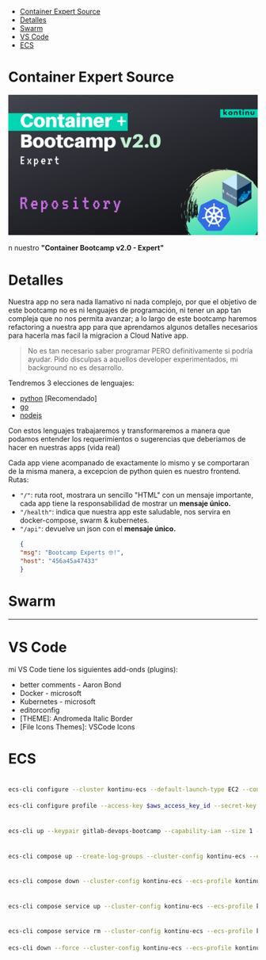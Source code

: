 <!-- TOC -->

- [Container Expert Source](#container-expert-source)
- [Detalles](#detalles)
- [Swarm](#swarm)
- [VS Code](#vs-code)
- [ECS](#ecs)

<!-- /TOC -->

# Container Expert Source
![1](./docs/images/DockerBootcampv2.0-expert.png)

n nuestro **"Container Bootcamp v2.0 - Expert"**


# Detalles

Nuestra app no sera nada llamativo ni nada complejo, por que el objetivo de este bootcamp no es ni lenguajes de programación, ni tener un app tan compleja que no nos permita avanzar; a lo largo de este bootcamp haremos refactoring a nuestra app para que aprendamos algunos detalles necesarios para hacerla mas facil la migracion a Cloud Native app.

> No es tan necesario saber programar PERO definitivamente si podría ayudar.
> Pido disculpas a aquellos developer experimentados, mi background no es desarrollo.

Tendremos 3 elecciones de lenguajes:

- [python](./src/python/app.py) [Recomendado]
- [go](./src/go/main.go)
- [nodejs](./src/nodejs/app.js)

Con estos lenguajes trabajaremos y transformaremos a manera que podamos entender los requerimientos o sugerencias que deberiamos de hacer en nuestras apps (vida real)


Cada app viene acompanado de exactamente lo mismo y se comportaran de la misma manera, a excepcion de python quien es nuestro frontend. Rutas:

- `"/"`: ruta root, mostrara un sencillo "HTML" con un mensaje importante, cada app tiene la responsabilidad de mostrar un **mensaje único.**
- `"/health"`: indica que nuestra app este saludable, nos servira en docker-compose, swarm & kubernetes.
- `"/api"`: devuelve un json con el **mensaje único.**
    ```json
    {
    "msg": "Bootcamp Experts 🤓!",
    "host": "456a45a47433"
    }
    ```


# Swarm

---
# VS Code

mi VS Code tiene los siguientes add-onds (plugins):

- better comments - Aaron Bond
- Docker - microsoft
- Kubernetes - microsoft
- editorconfig
- [THEME]: Andromeda Italic Border
- [File Icons Themes]: VSCode Icons


# ECS

```bash

ecs-cli configure --cluster kontinu-ecs --default-launch-type EC2 --config-name kontinu-ecs --region us-east-2

ecs-cli configure profile --access-key $aws_access_key_id --secret-key $aws_secret_access_key --profile-name kontinu-ecs-profile


ecs-cli up --keypair gitlab-devops-bootcamp --capability-iam --size 1 --instance-type t2.small --cluster-config kontinu-ecs --ecs-profile kontinu-ecs-profile


ecs-cli compose up --create-log-groups --cluster-config kontinu-ecs --ecs-profile kontinu-ecs-profile


ecs-cli compose down --cluster-config kontinu-ecs --ecs-profile kontinu-ecs-profile


ecs-cli compose service up --cluster-config kontinu-ecs --ecs-profile kontinu-ecs-profile


ecs-cli compose service rm --cluster-config kontinu-ecs --ecs-profile kontinu-ecs-profile

ecs-cli down --force --cluster-config kontinu-ecs --ecs-profile kontinu-ecs-profile

```
